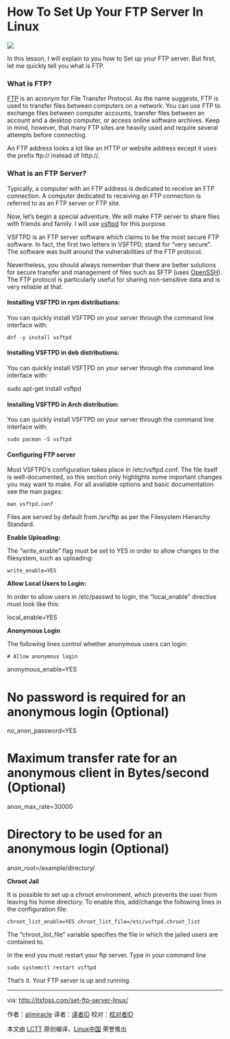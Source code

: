 How To Set Up Your FTP Server In Linux
================================================================================
![](http://itsfoss.itsfoss.netdna-cdn.com/wp-content/uploads/2015/09/Setup-FTP-Server-in-Linux.jpg)

In this lesson, I will explain to you how to Set up your FTP server. But first, let me quickly tell you what is  FTP.

### What is FTP? ###

[FTP][1] is an acronym for File Transfer Protocol. As the name suggests, FTP is used to transfer files between computers on a network. You can use FTP to exchange files between computer accounts, transfer files between an account and a desktop computer, or access online software archives. Keep in mind, however, that many FTP sites are heavily used and require several attempts before connecting.

An FTP address looks a lot like an HTTP or website address except it uses the prefix ftp:// instead of http://.

### What is an FTP Server? ###

Typically, a computer with an FTP address is dedicated to receive an FTP connection. A computer dedicated to receiving an FTP connection is referred to as an FTP server or FTP site.

Now, let’s begin a special adventure. We will make FTP server to share files with friends and family. I will use [vsftpd][2] for this purpose.

VSFTPD is an FTP server software which claims to be the most secure FTP software. In fact, the first two letters in VSFTPD, stand for “very secure”. The software was built around the vulnerabilities of the FTP protocol.

Nevertheless, you should always remember that there are better solutions for secure transfer and management of files such as SFTP (uses [OpenSSH][3]). The FTP protocol is particularly useful for sharing non-sensitive data and is very reliable at that.

#### Installing VSFTPD in rpm distributions: ####

You can quickly install VSFTPD on your server through the command line interface with:

    dnf -y install vsftpd

#### Installing VSFTPD  in deb distributions: ####

You can quickly install VSFTPD on your server through the command line interface with:

sudo apt-get install vsftpd

#### Installing VSFTPD in Arch distribution: ####

You can quickly install VSFTPD on your server through the command line interface with:

    sudo pacman -S vsftpd

#### Configuring FTP server ####

Most VSFTPD’s configuration takes place in /etc/vsftpd.conf. The file itself is well-documented, so this section only highlights some important changes you may want to make. For all available options and basic documentation see the man pages:

    man vsftpd.conf

Files are served by default from /srv/ftp as per the Filesystem Hierarchy Standard.

**Enable Uploading:**

The “write_enable” flag must be set to YES in order to allow changes to the filesystem, such as uploading:

    write_enable=YES

**Allow Local Users to Login:**

In order to allow users in /etc/passwd to login, the “local_enable” directive must look like this:

local_enable=YES

**Anonymous Login**

The following lines control whether anonymous users can login:

    # Allow anonymous login

anonymous_enable=YES
# No password is required for an anonymous login (Optional)
no_anon_password=YES
# Maximum transfer rate for an anonymous client in Bytes/second (Optional)
anon_max_rate=30000
# Directory to be used for an anonymous login (Optional)
anon_root=/example/directory/

**Chroot Jail**

It is possible to set up a chroot environment, which prevents the user from leaving his home directory. To enable this, add/change the following lines in the configuration file:

    chroot_list_enable=YES chroot_list_file=/etc/vsftpd.chroot_list

The “chroot_list_file” variable specifies the file in which the jailed users are contained to.

In the end  you must restart your ftp server. Type in your command line

    sudo systemctl restart vsftpd

That’s it. Your FTP server is up and running.

--------------------------------------------------------------------------------

via: http://itsfoss.com/set-ftp-server-linux/

作者：[alimiracle][a]
译者：[译者ID](https://github.com/译者ID)
校对：[校对者ID](https://github.com/校对者ID)

本文由 [LCTT](https://github.com/LCTT/TranslateProject) 原创编译，[Linux中国](https://linux.cn/) 荣誉推出

[a]:http://itsfoss.com/author/ali/
[1]:https://en.wikipedia.org/wiki/File_Transfer_Protocol
[2]:https://security.appspot.com/vsftpd.html
[3]:http://www.openssh.com/